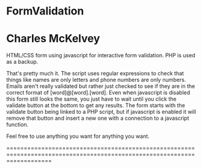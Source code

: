 FormValidation
==============
Charles McKelvey
================

HTML/CSS form using javascript for interactive form validation. PHP is used as a backup.

That's pretty much it. The script uses regular expressions to check that things like names are only letters and phone 
numbers are only numbers. Emails aren't really validated but rather just checked to see if they are in the correct format
of [word]@[word].[word]. Even when javascript is disabled this form still looks the same, you just have to wait until
you click the validate button at the bottom to get any results. The form starts with the validate button being linked to
a PHP script, but if javascript is enabled it will remove that button and insert a new one with a connection to a
javascript function.

Feel free to use anything you want for anything you want.

=========================================================================================================================
